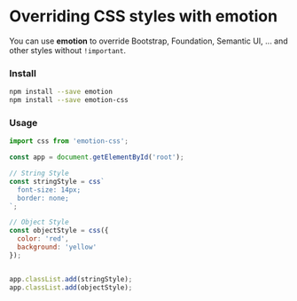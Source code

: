 # Overriding CSS styles with emotion

You can use **emotion** to override Bootstrap, Foundation, Semantic UI, ... and other styles without `!important`.

### Install

```bash
npm install --save emotion
npm install --save emotion-css
```

### Usage

```javascript
import css from 'emotion-css';

const app = document.getElementById('root');

// String Style
const stringStyle = css`
  font-size: 14px;
  border: none;
`;

// Object Style
const objectStyle = css({
  color: 'red',
  background: 'yellow'
});


app.classList.add(stringStyle);
app.classList.add(objectStyle);
```
